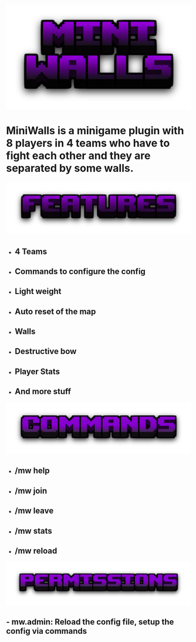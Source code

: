 ![](pictures/miniwalls.png)

# MiniWalls is a minigame plugin with 8 players in 4 teams who have to fight each other and they are separated by some walls.
![](pictures/features.png)
* ## 4 Teams
* ## Commands to configure the config
* ## Light weight
* ## Auto reset of the map
* ## Walls
* ## Destructive bow
* ## Player Stats
* ## And more stuff
![](pictures/commands.png)
* ## /mw help
* ## /mw join
* ## /mw leave
* ## /mw stats
* ## /mw reload
![](pictures/permissions.png)
## - mw.admin: Reload the config file, setup the config via commands
